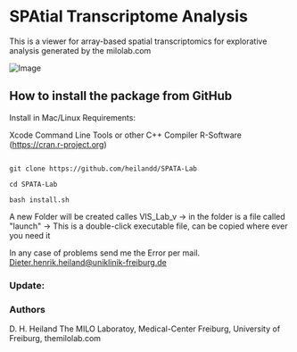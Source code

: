 


<p align="center">
 <h1 "SPATA-Lab" </a>
</p>
   
# SPAtial Transcriptome Analysis 


This is a viewer for array-based spatial transcriptomics for explorative analysis generated by the milolab.com

![Image](https://github.com/heilandd/SPATA-Lab/blob/master/SPATA.png)







## How to install the package from GitHub

Install in Mac/Linux
Requirements: 

Xcode Command Line Tools or other C++ Compiler
R-Software (https://cran.r-project.org)

```

git clone https://github.com/heilandd/SPATA-Lab

cd SPATA-Lab

bash install.sh

```
A new Folder will be created calles VIS_Lab_v
-> in the folder is a file called "launch"
-> This is a double-click executable file, can be copied where ever you need it

In any case of problems send me the Error per mail.
Dieter.henrik.heiland@uniklinik-freiburg.de


### Update:




### Authors

D. H. Heiland  The MILO Laboratoy, Medical-Center Freiburg, University of Freiburg, themilolab.com
